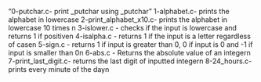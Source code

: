 “0-putchar.c- print _putchar using _putchar”
1-alphabet.c- prints the alphabet in lowercase
2-print_alphabet_x10.c- prints the alphabet in lowercase 10 times n
3-islower.c - checks if the input is lowercase and returns 1 if positiven
4-isalpha.c - returns 1 if the input is a letter regardless of casen
5-sign.c - returns 1 if input is greater than 0, 0 if input is 0 and -1 if input is smaller than 0n
6-abs.c - Returns the absolute value of an integern
7-print_last_digit.c- returns the last digit of inputted integern
8-24_hours.c- prints every minute of the dayn
